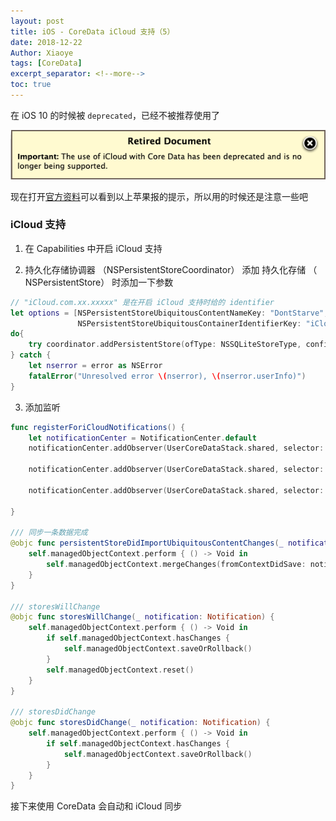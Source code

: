 ```yaml
---
layout: post
title: iOS - CoreData iCloud 支持（5）
date: 2018-12-22
Author: Xiaoye 
tags: [CoreData]
excerpt_separator: <!--more-->
toc: true
---
```


在 iOS 10 的时候被 `deprecated`，已经不被推荐使用了

![1.png](../images/2018-12-22-CoreData-iCloud-支持-5/1.png)

现在打开[官方资料](https://developer.apple.com/library/archive/documentation/DataManagement/Conceptual/UsingCoreDataWithiCloudPG/Introduction/Introduction.html#//apple_ref/doc/uid/TP40013491-CH1-SW1)可以看到以上苹果报的提示，所以用的时候还是注意一些吧

<!--more-->


### iCloud 支持
1. 在 Capabilities 中开启 iCloud 支持

2. 持久化存储协调器  （NSPersistentStoreCoordinator） 添加 持久化存储 （ NSPersistentStore）   时添加一下参数

```swift
// "iCloud.com.xx.xxxxx" 是在开启 iCloud 支持时给的 identifier
let options = [NSPersistentStoreUbiquitousContentNameKey: "DontStarve",
               NSPersistentStoreUbiquitousContainerIdentifierKey: "iCloud.com.xx.xxxxx"]
do{
    try coordinator.addPersistentStore(ofType: NSSQLiteStoreType, configurationName: nil, at: url, options: options)
} catch {
    let nserror = error as NSError
    fatalError("Unresolved error \(nserror), \(nserror.userInfo)")
}
```

3. 添加监听

```swift
func registerForiCloudNotifications() {
    let notificationCenter = NotificationCenter.default
    notificationCenter.addObserver(UserCoreDataStack.shared, selector: #selector(storesWillChange(_:)), name: NSNotification.Name.NSPersistentStoreCoordinatorStoresWillChange, object: persistentStoreCoordinator)
    
    notificationCenter.addObserver(UserCoreDataStack.shared, selector: #selector(storesDidChange(_:)), name: NSNotification.Name.NSPersistentStoreCoordinatorStoresDidChange, object: persistentStoreCoordinator)
    
    notificationCenter.addObserver(UserCoreDataStack.shared, selector: #selector(persistentStoreDidImportUbiquitousContentChanges(_:)), name: NSNotification.Name.NSPersistentStoreDidImportUbiquitousContentChanges, object: persistentStoreCoordinator)
    
}

/// 同步一条数据完成
@objc func persistentStoreDidImportUbiquitousContentChanges(_ notification: Notification) {
    self.managedObjectContext.perform { () -> Void in
        self.managedObjectContext.mergeChanges(fromContextDidSave: notification)
    }
}

/// storesWillChange
@objc func storesWillChange(_ notification: Notification) {
    self.managedObjectContext.perform { () -> Void in
        if self.managedObjectContext.hasChanges {
            self.managedObjectContext.saveOrRollback()
        }
        self.managedObjectContext.reset()
    }
}

/// storesDidChange
@objc func storesDidChange(_ notification: Notification) {
    self.managedObjectContext.perform { () -> Void in
        if self.managedObjectContext.hasChanges {
            self.managedObjectContext.saveOrRollback()
        }
    }
}
```

接下来使用 CoreData 会自动和 iCloud 同步
